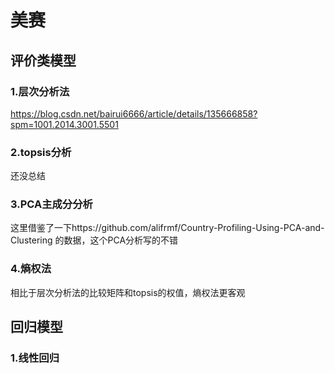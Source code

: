 # 美赛

## 评价类模型


### 1.层次分析法
https://blog.csdn.net/bairui6666/article/details/135666858?spm=1001.2014.3001.5501

### 2.topsis分析
还没总结

### 3.PCA主成分分析
这里借鉴了一下https://github.com/alifrmf/Country-Profiling-Using-PCA-and-Clustering  的数据，这个PCA分析写的不错

### 4.熵权法
相比于层次分析法的比较矩阵和topsis的权值，熵权法更客观


## 回归模型

### 1.线性回归
